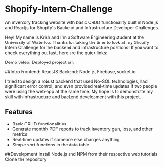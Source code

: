 # Shopify-Intern-Challenge
An inventory tracking website with basic CRUD functionality built in Node.js and Reactjs for Shopify's Backend and Infrastructure Developer Challenges.

Hey! My name is Krish and I'm a Software Engineering student at the University of Waterloo. Thanks for taking the time to look at my Shopify Intern Challenge for the backend and infrastructure positions! If you want to check everything out fast, here are the quick links:

Demo video:
Deployed project url:

##Intro
Frontend: ReactJS
Backend: Node.js, Firebase, socket.io

I tried to design a robust backend that used No-SQL technologies, had significant error control, and even provided real-time updates if two people were using the web-app at the same time. My hope is to demonstrate my skill with infrastructure and backend development with this project.

## Features
- Basic CRUD functionalities
- Generate monthly PDF reports to track inventory gain, loss, and other metrics
- Real-time updates if someone else changes anything
- Simple sort functions in the data table

##Development
Install Node.js and NPM from their respective web tutorials
Clone the repository
